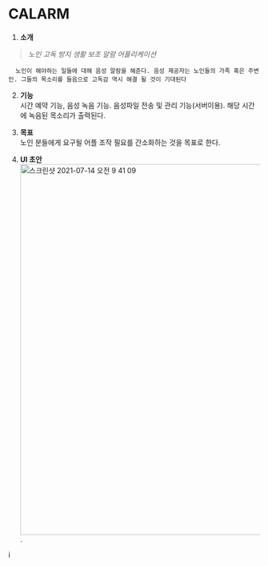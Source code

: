 # CALARM  
1. __소개__      
  > _노인 고독 방지 생활 보조 알람 어플리케이션_    
  
      노인이 해야하는 일들에 대해 음성 알람을 해준다. 음성 제공자는 노인들의 가족 혹은 주변인. 그들의 목소리를 들음으로 고독감 역시 해결 될 것이 기대된다    
  
2. __기능__      
  시간 예약 기능, 음성 녹음 기능. 음성파일 전송 및 관리 기능(서버이용). 해당 시간에 녹음된 목소리가 출력된다.
  
3. __목표__      
  노인 분들에게 요구될 어플 조작 필요를 간소화하는 것을 목표로 한다.
  
4. __UI 초안__       
  <img width="740" alt="스크린샷 2021-07-14 오전 9 41 09" src="https://user-images.githubusercontent.com/70834046/125542959-e19b9f47-1012-4d31-81a5-d0f0e5956802.png">.  

i  

